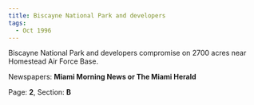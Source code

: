 ```yaml
---  
title: Biscayne National Park and developers  
tags:  
  - Oct 1996  
---  
```

  
Biscayne National Park and developers compromise on 2700 acres near Homestead Air Force Base.  
  
Newspapers: **Miami Morning News or The Miami Herald**  
  
Page: **2**, Section: **B** 

